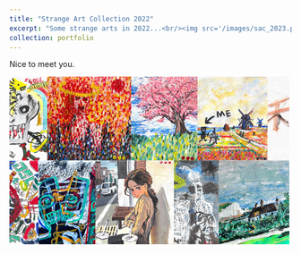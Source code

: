 ```yaml
---
title: "Strange Art Collection 2022"
excerpt: "Some strange arts in 2022...<br/><img src='/images/sac_2023.png'>"
collection: portfolio
---
```


Nice to meet you. 

<img src="/images/sac_2023.png" alt="Strange Art Collection 2022" width="500">
